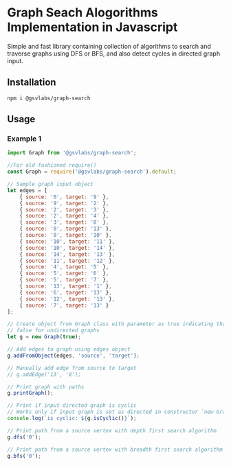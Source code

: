 # Graph Seach Alogorithms Implementation in Javascript

Simple and fast library containing collection of algorithms to search and traverse graphs using DFS or BFS, and also detect cycles in directed graph input.

## Installation

`npm i @gsvlabs/graph-search`

## Usage

### Example 1

```javascript
import Graph from '@gsvlabs/graph-search';

//For old fashioned require()
const Graph = require('@gsvlabs/graph-search').default;

// Sample graph input object
let edges = [
    { source: '0', target: '9' },
    { source: '9', target: '2' },
    { source: '2', target: '3' },
    { source: '2', target: '4' },
    { source: '3', target: '8' },
    { source: '8', target: '13' },
    { source: '8', target: '10' },
    { source: '10', target: '11' },
    { source: '10', target: '14' },
    { source: '14', target: '13' },
    { source: '11', target: '12' },
    { source: '4', target: '5' },
    { source: '5', target: '6' },
    { source: '5', target: '7' },
    { source: '13', target: '1' },
    { source: '6', target: '13' },
    { source: '12', target: '13' },
    { source: '7', target: '13' }
];

// Create object from Graph class with parameter as true indicating that input graph is directed
// false for undirected graphs
let g = new Graph(true);

// Add edges to graph using edges object
g.addFromObject(edges, 'source', 'target');

// Manually add edge from source to target
// g.addEdge('13', '8');

// Print graph with paths
g.printGraph();

// Print if input directed graph is cyclic
// Works only if input graph is set as directed in constructor `new Graph(true)`
console.log(`is cyclic: ${g.isCyclic()}`);

// Print path from a source vertex with depth first search algorithm 
g.dfs('0');

// Print path from a source vertex with breadth first search algorithm
g.bfs('0');

```
